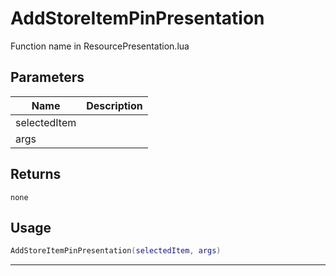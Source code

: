 # AddStoreItemPinPresentation

Function name in ResourcePresentation.lua

## Parameters

| Name         | Description |
| ------------ | ----------- |
| selectedItem |             |
| args         |             |

## Returns

`none`

## Usage

```lua
AddStoreItemPinPresentation(selectedItem, args)
```

---
